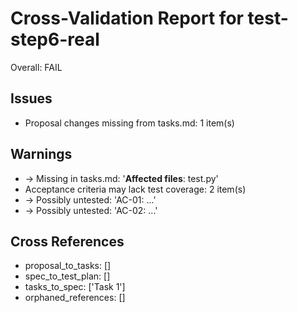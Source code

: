 # Cross-Validation Report for test-step6-real

Overall: FAIL


## Issues

- Proposal changes missing from tasks.md: 1 item(s)

## Warnings

-   → Missing in tasks.md: '**Affected files**: test.py'
- Acceptance criteria may lack test coverage: 2 item(s)
-   → Possibly untested: 'AC-01: ...'
-   → Possibly untested: 'AC-02: ...'

## Cross References

- proposal_to_tasks: []
- spec_to_test_plan: []
- tasks_to_spec: ['Task 1']
- orphaned_references: []
